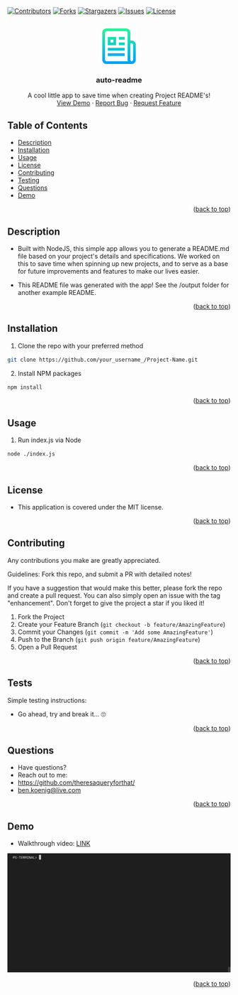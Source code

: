 <div id="top"></div>
<!--
*** Credit to Othneil Drew's Best-README-Template as the base
*** for this template and concept/layout. The following is an iteration
*** from that version, and contains similar structure, with some improvements
*** to allow for easy automation of the README generation process.
*** Check it out: https://github.com/othneildrew/Best-README-Template/
*** NOTE: This template assumes there is a short project demo named "demo.gif" and a "logo.png"
*** saved in the ./assets/images/ folder within your repositiory. Adjust these as needed.
-->

<!-- PROJECT SHIELDS -->
<!--
*** Reference links are enclosed in brackets [ ] instead of parentheses ( ).
*** See the bottom of this document for the declaration of the reference variables
*** for contributors-url, forks-url, etc. This is an optional, concise syntax you may use.
*** https://www.markdownguide.org/basic-syntax/#reference-style-links
-->
[![Contributors][contributors-shield]][contributors-url]
[![Forks][forks-shield]][forks-url]
[![Stargazers][stars-shield]][stars-url]
[![Issues][issues-shield]][issues-url]
[![License][license-shield]][license-url]


<!-- PROJECT LOGO -->
<br />
<div align="center">
  <a href="https://github.com/theresaqueryforthat/auto-readme">
    <img src="assets/images/logo.png" alt="Logo" width="80" height="80">
  </a>

<h3 align="center">auto-readme</h3>

  <p align="center">
    A cool little app to save time when creating Project README's!
    <br />
    <a href="#demo">View Demo</a>
    ·
    <a href="https://github.com/theresaqueryforthat/auto-readme/issues">Report Bug</a>
    ·
    <a href="https://github.com/theresaqueryforthat/auto-readme/issues">Request Feature</a>
  </p>
</div>

<!-- TABLE OF CONTENTS -->
## Table of Contents

* [Description](#description)
* [Installation](#installation)
* [Usage](#usage)
* [License](#license)
* [Contributing](#contributing)
* [Testing](#testing)
* [Questions](#questions)
* [Demo](#demo)

<p align="right">(<a href="#top">back to top</a>)</p>

<!-- DESCRIPTION -->
## Description

* Built with NodeJS, this simple app allows you to generate a README.md file based on your project's details and specifications. We worked on this to save time when spinning up new projects, and to serve as a base for future improvements and features to make our lives easier.

* This README file was generated with the app! See the /output folder for another example README.

<p align="right">(<a href="#top">back to top</a>)</p>

<!-- INSTALLATION -->
## Installation

1. Clone the repo with your preferred method
```sh
git clone https://github.com/your_username_/Project-Name.git
```
2. Install NPM packages
```sh
npm install
```

<p align="right">(<a href="#top">back to top</a>)</p>

<!-- USAGE -->
## Usage

1. Run index.js via Node
```sh
node ./index.js
```

<p align="right">(<a href="#top">back to top</a>)</p>

<!-- LICENSE -->
## License

* This application is covered under the MIT license.

<p align="right">(<a href="#top">back to top</a>)</p>

<!-- CONTRIBUTING -->
## Contributing

Any contributions you make are greatly appreciated.

Guidelines: Fork this repo, and submit a PR with detailed notes!

If you have a suggestion that would make this better, please fork the repo and create a pull request.
You can also simply open an issue with the tag "enhancement".
Don't forget to give the project a star if you liked it!

1. Fork the Project
2. Create your Feature Branch (`git checkout -b feature/AmazingFeature`)
3. Commit your Changes (`git commit -m 'Add some AmazingFeature'`)
4. Push to the Branch (`git push origin feature/AmazingFeature`)
5. Open a Pull Request

<p align="right">(<a href="#top">back to top</a>)</p>

<!-- TESTS -->
## Tests

Simple testing instructions:

* Go ahead, try and break it... 🙄

<p align="right">(<a href="#top">back to top</a>)</p>

<!-- QUESTIONS -->
## Questions

* Have questions?
* Reach out to me: 
* https://github.com/theresaqueryforthat/
* [ben.koenig@live.com](mailto:ben.koenig@live.com "My contact Email")

<p align="right">(<a href="#top">back to top</a>)</p>

<!-- PROJECT EXAMPLE -->
## Demo

* Walkthrough video: [LINK](https://puu.sh/Iyd3G/a958bc0764.mp4 "Walkthrough Video")

[![Product Name Screen Shot][product-screenshot]](#)

<p align="right">(<a href="#top">back to top</a>)</p>



<!-- MARKDOWN LINKS & IMAGES -->
<!-- https://www.markdownguide.org/basic-syntax/#reference-style-links -->
[contributors-shield]: https://img.shields.io/github/contributors/theresaqueryforthat/auto-readme.svg?style=for-the-badge
[contributors-url]: https://github.com/theresaqueryforthat/auto-readme/graphs/contributors
[forks-shield]: https://img.shields.io/github/forks/theresaqueryforthat/auto-readme.svg?style=for-the-badge
[forks-url]: https://github.com/theresaqueryforthat/auto-readme/network/members
[stars-shield]: https://img.shields.io/github/stars/theresaqueryforthat/auto-readme.svg?style=for-the-badge
[stars-url]: https://github.com/theresaqueryforthat/auto-readme/stargazers
[issues-shield]: https://img.shields.io/github/issues/theresaqueryforthat/auto-readme.svg?style=for-the-badge
[issues-url]: https://github.com/theresaqueryforthat/auto-readme/issues
[license-shield]: https://img.shields.io/github/license/theresaqueryforthat/auto-readme.svg?style=for-the-badge&cacheSeconds=3600
[license-url]: https://github.com/theresaqueryforthat/auto-readme/blob/main/LICENSE
[linkedin-shield]: https://img.shields.io/badge/-LinkedIn-black.svg?style=for-the-badge&logo=linkedin&colorB=555
[product-screenshot]: assets/images/demo.gif
[portfolio-shield]: https://img.shields.io/badge/my_portfolio-000?style=for-the-badge&logo=ko-fi&logoColor=white
